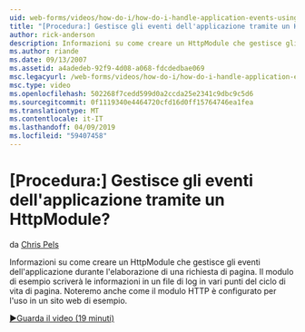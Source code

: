 ```yaml
---
uid: web-forms/videos/how-do-i/how-do-i-handle-application-events-using-an-httpmodule
title: "[Procedura:] Gestisce gli eventi dell'applicazione tramite un HttpModule? | Microsoft Docs"
author: rick-anderson
description: Informazioni su come creare un HttpModule che gestisce gli eventi dell'applicazione durante l'elaborazione di una richiesta di pagina. Il modulo di esempio scriverà le informazioni in un log...
ms.author: riande
ms.date: 09/13/2007
ms.assetid: a4adedeb-92f9-4d08-a068-fdcdedbae069
msc.legacyurl: /web-forms/videos/how-do-i/how-do-i-handle-application-events-using-an-httpmodule
msc.type: video
ms.openlocfilehash: 502268f7cedd599d0a2ccda25e2341c9dbc9c5d6
ms.sourcegitcommit: 0f1119340e4464720cfd16d0ff15764746ea1fea
ms.translationtype: MT
ms.contentlocale: it-IT
ms.lasthandoff: 04/09/2019
ms.locfileid: "59407458"
---
```

# <a name="how-do-i-handle-application-events-using-an-httpmodule"></a>[Procedura:] Gestisce gli eventi dell'applicazione tramite un HttpModule?

da [Chris Pels](https://twitter.com/chrispels)

Informazioni su come creare un HttpModule che gestisce gli eventi dell'applicazione durante l'elaborazione di una richiesta di pagina. Il modulo di esempio scriverà le informazioni in un file di log in vari punti del ciclo di vita di pagina. Noteremo anche come il modulo HTTP è configurato per l'uso in un sito web di esempio.

[&#9654;Guarda il video (19 minuti)](https://channel9.msdn.com/Blogs/ASP-NET-Site-Videos/how-do-i-handle-application-events-using-an-httpmodule)
